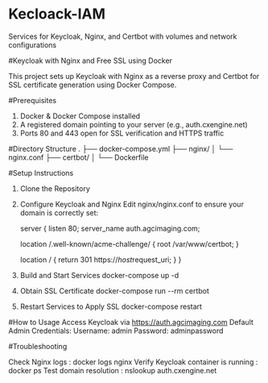 # Kecloack-IAM
Services for Keycloak, Nginx, and Certbot with volumes and network configurations

#Keycloak with Nginx and Free SSL using Docker

This project sets up Keycloak with Nginx as a reverse proxy and Certbot for SSL certificate generation using Docker Compose.

#Prerequisites

1) Docker & Docker Compose installed
2) A registered domain pointing to your server (e.g., auth.cxengine.net)
3) Ports 80 and 443 open for SSL verification and HTTPS traffic

#Directory Structure
.
├── docker-compose.yml
├── nginx/
│   └── nginx.conf
├── certbot/
│   └── Dockerfile


#Setup Instructions
1) Clone the Repository

2) Configure Keycloak and Nginx
  Edit nginx/nginx.conf to ensure your domain is correctly set:

    server {
      listen 80;
      server_name auth.agcimaging.com;
      
      location /.well-known/acme-challenge/ {
          root /var/www/certbot;
      }
  
      location / {
          return 301 https://$host$request_uri;
      }
  }

3) Build and Start Services
     docker-compose up -d
4) Obtain SSL Certificate
    docker-compose run --rm certbot
5) Restart Services to Apply SSL
    docker-compose restart



#How to Usage
  Access Keycloak via https://auth.agcimaging.com
  Default Admin Credentials:
    Username: admin
    Password: adminpassword

    

#Troubleshooting

  Check Nginx logs                      :  docker logs nginx
  Verify Keycloak container is running  :  docker ps
  Test domain resolution                :  nslookup auth.cxengine.net




